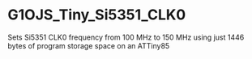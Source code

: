 # G1OJS_Tiny_Si5351_CLK0
Sets Si5351 CLK0 frequency from 100 MHz to 150 MHz using just 1446 bytes of program storage space on an ATTiny85
